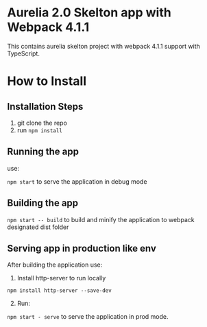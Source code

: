 # Aurelia 2.0 Skelton app with Webpack 4.1.1

This contains aurelia skelton project with webpack 4.1.1 support with TypeScript.

# How to Install

## Installation Steps
1. git clone the repo
2. run  ` npm install `

## Running the app

use:

` npm start ` to serve the application in debug mode

## Building the app

` npm start -- build ` to build and minify the application to webpack designated dist folder

## Serving app in production like env

After building the application use:

1. Install http-server to run locally 

` npm install http-server --save-dev `

2. Run:

` npm start - serve ` to serve the application in prod mode. 


